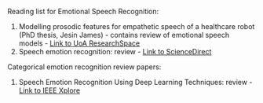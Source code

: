 Reading list for Emotional Speech Recognition:
1. Modelling prosodic features for empathetic speech of a healthcare robot (PhD thesis, Jesin James) - contains review of emotional speech models - [Link to UoA ResearchSpace](https://researchspace.auckland.ac.nz/handle/2292/57045)
2. Speech emotion recognition: review - [Link to ScienceDirect](https://www.sciencedirect.com/science/article/pii/S0167639319302262)
 
Categorical emotion recognition review papers:
1. Speech Emotion Recognition Using Deep Learning Techniques: review - [Link to IEEE Xplore](https://ieeexplore.ieee.org/abstract/document/8805181)
